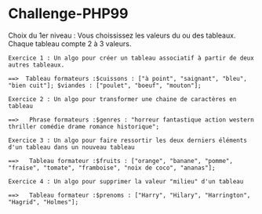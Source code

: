 # Challenge-PHP99

Choix du 1er niveau : Vous choississez les valeurs du ou des tableaux. Chaque tableau compte 2 à 3 valeurs.

	Exercice 1 : Un algo pour créer un tableau associatif à partir de deux autres tableaux.
	
	==>  Tableau formateurs :$cuissons : ["à point", "saignant", "bleu", "bien cuit"]; $viandes : ["poulet", "boeuf", "mouton"];

	Exercice 2 : Un algo pour transformer une chaine de caractères en tableau
	
	==>   Phrase formateurs :$genres : "horreur fantastique action western thriller comédie drame romance historique";

	Exercice 3 : Un algo pour faire ressortir les deux derniers éléments d'un tableau dans un nouveau tableau
	
	==>   Tableau formateur :$fruits : ["orange", "banane", "pomme", "fraise", "tomate", "framboise", "noix de coco", "ananas"];

	Exercice 4 : Un algo pour supprimer la valeur "milieu" d'un tableau
	
	==>   Tableau formateur :$prenoms : ["Harry", "Hilary", "Harrington", "Hagrid", "Holmes"];



